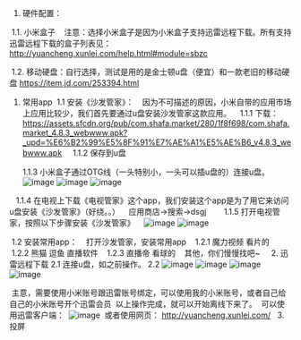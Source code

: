 1. 硬件配置：

  1.1. 小米盒子
    注意：选择小米盒子是因为小米盒子支持迅雷远程下载。所有支持迅雷远程下载的盒子列表见：
    http://yuancheng.xunlei.com/help.html#module=sbzc
    
  1.2. 移动硬盘：自行选择，测试是用的是金士顿u盘（便宜）和一款老旧的移动硬盘
  https://item.jd.com/253394.html
  
1. 常用app
  1.1 安装《沙发管家》：
    因为不可描述的原因，小米自带的应用市场上应用比较少，我们首先要通过u盘安装沙发管家这款应用。
    1.1.1 下载：
    https://assets.sfcdn.org/pub/com.shafa.market/280/1f8f698/com.shafa.market_4.8.3_webwww.apk?_upd=%E6%B2%99%E5%8F%91%E7%AE%A1%E5%AE%B6_v4.8.3_webwww.apk
    
    1.1.2 保存到u盘
    
    1.1.3 小米盒子通过OTG线（一头特别小，一头可以插u盘的）连接u盘。
    ![image](https://raw.githubusercontent.com/inu4g0t/happy_life/master/resuources/xunlei/disk1.jpg)
    ![image](https://raw.githubusercontent.com/inu4g0t/happy_life/master/resuources/xunlei/disk2.jpg)
    ![image](https://raw.githubusercontent.com/inu4g0t/happy_life/master/resuources/xunlei/disk3.jpg)
   
    1.1.4 在电视上下载《电视管家》这个app，我们安装这个app是为了用它来访问u盘安装《沙发管家》（好绕。。）
    应用商店->搜索->dsgj
    
    1.1.5 打开电视管家，按照以下步骤安装《沙发管家》
    ![image](https://raw.githubusercontent.com/inu4g0t/happy_life/master/resuources/xunlei/sf1.jpg)
    ![image](https://raw.githubusercontent.com/inu4g0t/happy_life/master/resuources/xunlei/sf1.jpg)
    
  1.2 安装常用app：
    打开沙发管家，安装常用app
    1.2.1 魔力视频 看片的
    1.2.2 熊猫 逗鱼 直播软件
    1.2.3 直播帝 看球的
    其他，你们慢慢找吧~
    
2. 迅雷远程下载
 2.1 连接u盘，如之前操作。
 2.2
  ![image](https://raw.githubusercontent.com/inu4g0t/happy_life/master/resuources/xunlei/1.jpg)
  ![image](https://raw.githubusercontent.com/inu4g0t/happy_life/master/resuources/xunlei/2.jpg)
  ![image](https://raw.githubusercontent.com/inu4g0t/happy_life/master/resuources/xunlei/3.jpg)
  ![image](https://raw.githubusercontent.com/inu4g0t/happy_life/master/resuources/xunlei/4.jpg)
  
  主意，需要使用小米账号跟迅雷账号绑定，可以使用我的小米账号，或者自己给自己的小米账号开个迅雷会员
  以上操作完成，就可以开始离线下来了。
  可以使用迅雷客户端：
  ![image](https://raw.githubusercontent.com/inu4g0t/happy_life/master/resuources/xunlei/new_task1.png)
  或者使用网页：
  http://yuancheng.xunlei.com/
  
3. 投屏
